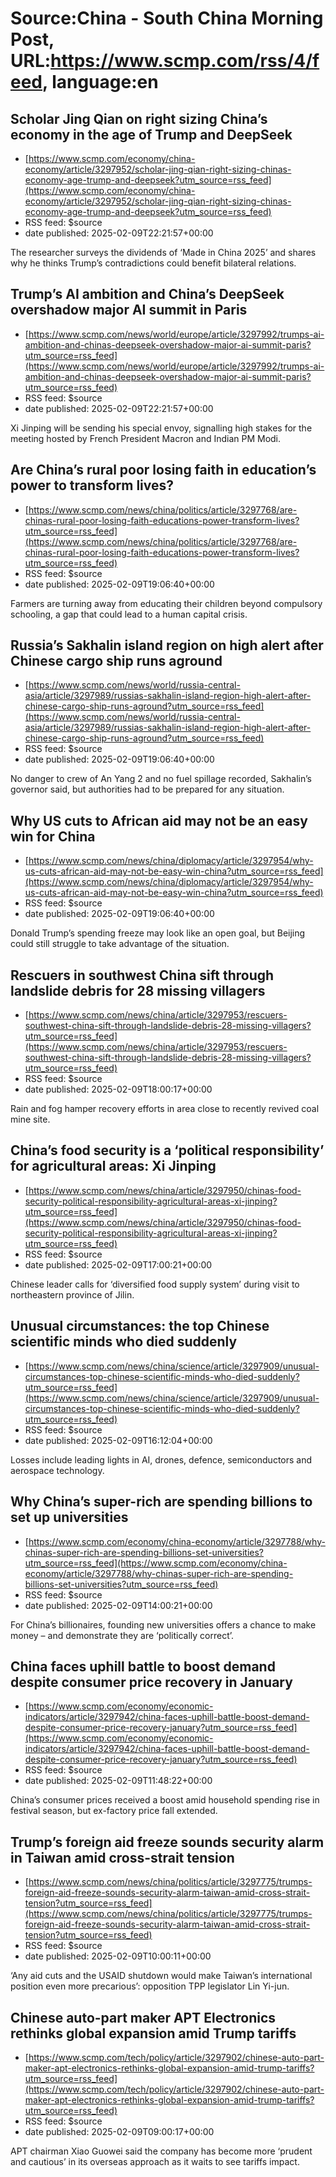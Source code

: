 # Source:China - South China Morning Post, URL:https://www.scmp.com/rss/4/feed, language:en

## Scholar Jing Qian on right sizing China’s economy in the age of Trump and DeepSeek
 - [https://www.scmp.com/economy/china-economy/article/3297952/scholar-jing-qian-right-sizing-chinas-economy-age-trump-and-deepseek?utm_source=rss_feed](https://www.scmp.com/economy/china-economy/article/3297952/scholar-jing-qian-right-sizing-chinas-economy-age-trump-and-deepseek?utm_source=rss_feed)
 - RSS feed: $source
 - date published: 2025-02-09T22:21:57+00:00

The researcher surveys the dividends of ‘Made in China 2025’ and shares why he thinks Trump’s contradictions could benefit bilateral relations.

## Trump’s AI ambition and China’s DeepSeek overshadow major AI summit in Paris
 - [https://www.scmp.com/news/world/europe/article/3297992/trumps-ai-ambition-and-chinas-deepseek-overshadow-major-ai-summit-paris?utm_source=rss_feed](https://www.scmp.com/news/world/europe/article/3297992/trumps-ai-ambition-and-chinas-deepseek-overshadow-major-ai-summit-paris?utm_source=rss_feed)
 - RSS feed: $source
 - date published: 2025-02-09T22:21:57+00:00

Xi Jinping will be sending his special envoy, signalling high stakes for the meeting hosted by French President Macron and Indian PM Modi.

## Are China’s rural poor losing faith in education’s power to transform lives?
 - [https://www.scmp.com/news/china/politics/article/3297768/are-chinas-rural-poor-losing-faith-educations-power-transform-lives?utm_source=rss_feed](https://www.scmp.com/news/china/politics/article/3297768/are-chinas-rural-poor-losing-faith-educations-power-transform-lives?utm_source=rss_feed)
 - RSS feed: $source
 - date published: 2025-02-09T19:06:40+00:00

Farmers are turning away from educating their children beyond compulsory schooling, a gap that could lead to a human capital crisis.

## Russia’s Sakhalin island region on high alert after Chinese cargo ship runs aground
 - [https://www.scmp.com/news/world/russia-central-asia/article/3297989/russias-sakhalin-island-region-high-alert-after-chinese-cargo-ship-runs-aground?utm_source=rss_feed](https://www.scmp.com/news/world/russia-central-asia/article/3297989/russias-sakhalin-island-region-high-alert-after-chinese-cargo-ship-runs-aground?utm_source=rss_feed)
 - RSS feed: $source
 - date published: 2025-02-09T19:06:40+00:00

No danger to crew of An Yang 2 and no fuel spillage recorded, Sakhalin’s governor said, but authorities had to be prepared for any situation.

## Why US cuts to African aid may not be an easy win for China
 - [https://www.scmp.com/news/china/diplomacy/article/3297954/why-us-cuts-african-aid-may-not-be-easy-win-china?utm_source=rss_feed](https://www.scmp.com/news/china/diplomacy/article/3297954/why-us-cuts-african-aid-may-not-be-easy-win-china?utm_source=rss_feed)
 - RSS feed: $source
 - date published: 2025-02-09T19:06:40+00:00

Donald Trump’s spending freeze may look like an open goal, but Beijing could still struggle to take advantage of the situation.

## Rescuers in southwest China sift through landslide debris for 28 missing villagers
 - [https://www.scmp.com/news/china/article/3297953/rescuers-southwest-china-sift-through-landslide-debris-28-missing-villagers?utm_source=rss_feed](https://www.scmp.com/news/china/article/3297953/rescuers-southwest-china-sift-through-landslide-debris-28-missing-villagers?utm_source=rss_feed)
 - RSS feed: $source
 - date published: 2025-02-09T18:00:17+00:00

Rain and fog hamper recovery efforts in area close to recently revived coal mine site.

## China’s food security is a ‘political responsibility’ for agricultural areas: Xi Jinping
 - [https://www.scmp.com/news/china/article/3297950/chinas-food-security-political-responsibility-agricultural-areas-xi-jinping?utm_source=rss_feed](https://www.scmp.com/news/china/article/3297950/chinas-food-security-political-responsibility-agricultural-areas-xi-jinping?utm_source=rss_feed)
 - RSS feed: $source
 - date published: 2025-02-09T17:00:21+00:00

Chinese leader calls for ‘diversified food supply system’ during visit to northeastern province of Jilin.

## Unusual circumstances: the top Chinese scientific minds who died suddenly
 - [https://www.scmp.com/news/china/science/article/3297909/unusual-circumstances-top-chinese-scientific-minds-who-died-suddenly?utm_source=rss_feed](https://www.scmp.com/news/china/science/article/3297909/unusual-circumstances-top-chinese-scientific-minds-who-died-suddenly?utm_source=rss_feed)
 - RSS feed: $source
 - date published: 2025-02-09T16:12:04+00:00

Losses include leading lights in AI, drones, defence, semiconductors and aerospace technology.

## Why China’s super-rich are spending billions to set up universities
 - [https://www.scmp.com/economy/china-economy/article/3297788/why-chinas-super-rich-are-spending-billions-set-universities?utm_source=rss_feed](https://www.scmp.com/economy/china-economy/article/3297788/why-chinas-super-rich-are-spending-billions-set-universities?utm_source=rss_feed)
 - RSS feed: $source
 - date published: 2025-02-09T14:00:21+00:00

For China’s billionaires, founding new universities offers a chance to make money – and demonstrate they are ‘politically correct’.

## China faces uphill battle to boost demand despite consumer price recovery in January
 - [https://www.scmp.com/economy/economic-indicators/article/3297942/china-faces-uphill-battle-boost-demand-despite-consumer-price-recovery-january?utm_source=rss_feed](https://www.scmp.com/economy/economic-indicators/article/3297942/china-faces-uphill-battle-boost-demand-despite-consumer-price-recovery-january?utm_source=rss_feed)
 - RSS feed: $source
 - date published: 2025-02-09T11:48:22+00:00

China’s consumer prices received a boost amid household spending rise in festival season, but ex-factory price fall extended.

## Trump’s foreign aid freeze sounds security alarm in Taiwan amid cross-strait tension
 - [https://www.scmp.com/news/china/politics/article/3297775/trumps-foreign-aid-freeze-sounds-security-alarm-taiwan-amid-cross-strait-tension?utm_source=rss_feed](https://www.scmp.com/news/china/politics/article/3297775/trumps-foreign-aid-freeze-sounds-security-alarm-taiwan-amid-cross-strait-tension?utm_source=rss_feed)
 - RSS feed: $source
 - date published: 2025-02-09T10:00:11+00:00

‘Any aid cuts and the USAID shutdown would make Taiwan’s international position even more precarious’: opposition TPP legislator Lin Yi-jun.

## Chinese auto-part maker APT Electronics rethinks global expansion amid Trump tariffs
 - [https://www.scmp.com/tech/policy/article/3297902/chinese-auto-part-maker-apt-electronics-rethinks-global-expansion-amid-trump-tariffs?utm_source=rss_feed](https://www.scmp.com/tech/policy/article/3297902/chinese-auto-part-maker-apt-electronics-rethinks-global-expansion-amid-trump-tariffs?utm_source=rss_feed)
 - RSS feed: $source
 - date published: 2025-02-09T09:00:17+00:00

APT chairman Xiao Guowei said the company has become more ‘prudent and cautious’ in its overseas approach as it waits to see tariffs impact.

